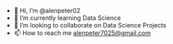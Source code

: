 - 👋 Hi, I’m @alenpeter02
- 🌱 I’m currently learning Data Science
- 💞️ I’m looking to collaborate on Data Science Projects
- 📫 How to reach me alenpeter7025@gmail.com
